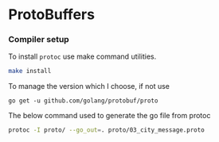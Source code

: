# ProtoBuffers

### Compiler setup

To install `protoc` use make command utilities.

```bash
make install
```
To manage the version which I choose, if not use

`go get -u github.com/golang/protobuf/proto`

The below command used to generate the go file from protoc

```bash
protoc -I proto/ --go_out=. proto/03_city_message.proto
```
